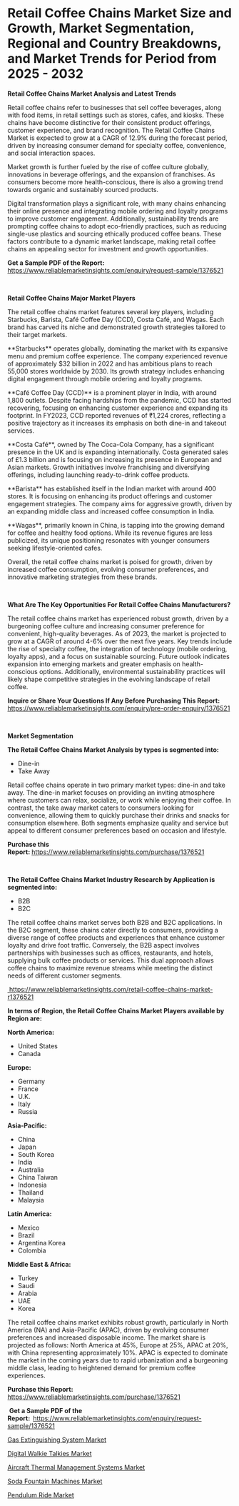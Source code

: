 <p><h1>Retail Coffee Chains Market Size and Growth, Market Segmentation, Regional and Country Breakdowns, and Market Trends for Period from 2025 -  2032</h1></p><p><strong>Retail Coffee Chains Market Analysis and Latest Trends</strong></p>
<p><p>Retail coffee chains refer to businesses that sell coffee beverages, along with food items, in retail settings such as stores, cafes, and kiosks. These chains have become distinctive for their consistent product offerings, customer experience, and brand recognition. The Retail Coffee Chains Market is expected to grow at a CAGR of 12.9% during the forecast period, driven by increasing consumer demand for specialty coffee, convenience, and social interaction spaces.</p><p>Market growth is further fueled by the rise of coffee culture globally, innovations in beverage offerings, and the expansion of franchises. As consumers become more health-conscious, there is also a growing trend towards organic and sustainably sourced products.</p><p>Digital transformation plays a significant role, with many chains enhancing their online presence and integrating mobile ordering and loyalty programs to improve customer engagement. Additionally, sustainability trends are prompting coffee chains to adopt eco-friendly practices, such as reducing single-use plastics and sourcing ethically produced coffee beans. These factors contribute to a dynamic market landscape, making retail coffee chains an appealing sector for investment and growth opportunities.</p></p>
<p><strong>Get a Sample PDF of the Report:&nbsp;</strong> <a href="https://www.reliablemarketinsights.com/enquiry/request-sample/1376521?utm_campaign=3047&utm_medium=2&utm_source=Github&utm_content=ia&utm_term=28032025&utm_id=retail-coffee-chains">https://www.reliablemarketinsights.com/enquiry/request-sample/1376521</a></p>
<p>&nbsp;</p>
<p><strong>Retail Coffee Chains Major Market Players</strong></p>
<p><p>The retail coffee chains market features several key players, including Starbucks, Barista, Café Coffee Day (CCD), Costa Café, and Wagas. Each brand has carved its niche and demonstrated growth strategies tailored to their target markets.</p><p>**Starbucks** operates globally, dominating the market with its expansive menu and premium coffee experience. The company experienced revenue of approximately $32 billion in 2022 and has ambitious plans to reach 55,000 stores worldwide by 2030. Its growth strategy includes enhancing digital engagement through mobile ordering and loyalty programs.</p><p>**Café Coffee Day (CCD)** is a prominent player in India, with around 1,800 outlets. Despite facing hardships from the pandemic, CCD has started recovering, focusing on enhancing customer experience and expanding its footprint. In FY2023, CCD reported revenues of ₹1,224 crores, reflecting a positive trajectory as it increases its emphasis on both dine-in and takeout services.</p><p>**Costa Café**, owned by The Coca-Cola Company, has a significant presence in the UK and is expanding internationally. Costa generated sales of £1.3 billion and is focusing on increasing its presence in European and Asian markets. Growth initiatives involve franchising and diversifying offerings, including launching ready-to-drink coffee products.</p><p>**Barista** has established itself in the Indian market with around 400 stores. It is focusing on enhancing its product offerings and customer engagement strategies. The company aims for aggressive growth, driven by an expanding middle class and increased coffee consumption in India.</p><p>**Wagas**, primarily known in China, is tapping into the growing demand for coffee and healthy food options. While its revenue figures are less publicized, its unique positioning resonates with younger consumers seeking lifestyle-oriented cafes.</p><p>Overall, the retail coffee chains market is poised for growth, driven by increased coffee consumption, evolving consumer preferences, and innovative marketing strategies from these brands.</p></p>
<p>&nbsp;</p>
<p><strong>What Are The Key Opportunities For Retail Coffee Chains Manufacturers?</strong></p>
<p><p>The retail coffee chains market has experienced robust growth, driven by a burgeoning coffee culture and increasing consumer preference for convenient, high-quality beverages. As of 2023, the market is projected to grow at a CAGR of around 4-6% over the next five years. Key trends include the rise of specialty coffee, the integration of technology (mobile ordering, loyalty apps), and a focus on sustainable sourcing. Future outlook indicates expansion into emerging markets and greater emphasis on health-conscious options. Additionally, environmental sustainability practices will likely shape competitive strategies in the evolving landscape of retail coffee.</p></p>
<p><strong>Inquire or Share Your Questions If Any Before Purchasing This Report:</strong> <a href="https://www.reliablemarketinsights.com/enquiry/pre-order-enquiry/1376521?utm_campaign=3047&utm_medium=2&utm_source=Github&utm_content=ia&utm_term=28032025&utm_id=retail-coffee-chains">https://www.reliablemarketinsights.com/enquiry/pre-order-enquiry/1376521</a></p>
<p>&nbsp;</p>
<p><strong>Market Segmentation</strong></p>
<p><strong>The Retail Coffee Chains Market Analysis by types is segmented into:</strong></p>
<p><ul><li>Dine-in</li><li>Take Away</li></ul></p>
<p><p>Retail coffee chains operate in two primary market types: dine-in and take away. The dine-in market focuses on providing an inviting atmosphere where customers can relax, socialize, or work while enjoying their coffee. In contrast, the take away market caters to consumers looking for convenience, allowing them to quickly purchase their drinks and snacks for consumption elsewhere. Both segments emphasize quality and service but appeal to different consumer preferences based on occasion and lifestyle.</p></p>
<p><strong>Purchase this Report:&nbsp;</strong><a href="https://www.reliablemarketinsights.com/purchase/1376521?utm_campaign=3047&utm_medium=2&utm_source=Github&utm_content=ia&utm_term=28032025&utm_id=retail-coffee-chains">https://www.reliablemarketinsights.com/purchase/1376521</a></p>
<p>&nbsp;</p>
<p><strong>The Retail Coffee Chains Market Industry Research by Application is segmented into:</strong></p>
<p><ul><li>B2B</li><li>B2C</li></ul></p>
<p><p>The retail coffee chains market serves both B2B and B2C applications. In the B2C segment, these chains cater directly to consumers, providing a diverse range of coffee products and experiences that enhance customer loyalty and drive foot traffic. Conversely, the B2B aspect involves partnerships with businesses such as offices, restaurants, and hotels, supplying bulk coffee products or services. This dual approach allows coffee chains to maximize revenue streams while meeting the distinct needs of different customer segments.</p></p>
<p><a href="https://www.reliablemarketinsights.com/retail-coffee-chains-market-r1376521?utm_campaign=3047&utm_medium=2&utm_source=Github&utm_content=ia&utm_term=28032025&utm_id=retail-coffee-chains">&nbsp;https://www.reliablemarketinsights.com/retail-coffee-chains-market-r1376521</a></p>
<p><strong>In terms of Region, the Retail Coffee Chains Market Players available by Region are:</strong></p>
<p>
    <p> <strong> North America: </strong>
        <ul>
            <li>United States</li>
            <li>Canada</li>
        </ul>
        </p> 
    <p> <strong> Europe: </strong>
        <ul>
            <li>Germany</li>
            <li>France</li>
            <li>U.K.</li>
            <li>Italy</li>
            <li>Russia</li>
        </ul>
        </p> 
    <p> <strong> Asia-Pacific: </strong>
        <ul>
            <li>China</li>
            <li>Japan</li>
            <li>South Korea</li>
            <li>India</li>
            <li>Australia</li>
            <li>China Taiwan</li>
            <li>Indonesia</li>
            <li>Thailand</li>
            <li>Malaysia</li>
        </ul>
        </p> 
    <p> <strong> Latin America: </strong>
        <ul>
            <li>Mexico</li>
            <li>Brazil</li>
            <li>Argentina Korea</li>
            <li>Colombia</li>
        </ul>
        </p> 
    <p> <strong> Middle East & Africa: </strong>
        <ul>
            <li>Turkey</li>
            <li>Saudi</li>
            <li>Arabia</li>
            <li>UAE</li>
            <li>Korea</li>
        </ul>
    </p>
    </p>
<p><p>The retail coffee chains market exhibits robust growth, particularly in North America (NA) and Asia-Pacific (APAC), driven by evolving consumer preferences and increased disposable income. The market share is projected as follows: North America at 45%, Europe at 25%, APAC at 20%, with China representing approximately 10%. APAC is expected to dominate the market in the coming years due to rapid urbanization and a burgeoning middle class, leading to heightened demand for premium coffee experiences.</p></p>
<p><strong>Purchase this Report: </strong><a href="https://www.reliablemarketinsights.com/purchase/1376521?utm_campaign=3047&utm_medium=2&utm_source=Github&utm_content=ia&utm_term=28032025&utm_id=retail-coffee-chains">https://www.reliablemarketinsights.com/purchase/1376521</a></p>
<p>&nbsp;<strong>Get a Sample PDF of the Report:&nbsp;&nbsp;</strong><a href="https://www.reliablemarketinsights.com/enquiry/request-sample/1376521?utm_campaign=3047&utm_medium=2&utm_source=Github&utm_content=ia&utm_term=28032025&utm_id=retail-coffee-chains">https://www.reliablemarketinsights.com/enquiry/request-sample/1376521</a></p>
<p><strong></strong></p>
<p><p><a href="https://www.linkedin.com/pulse/gas-extinguishing-system-industry-forecast-future-growth-valuation-1h5ce?utm_campaign=3047&utm_medium=2&utm_source=Github&utm_content=ia&utm_term=28032025&utm_id=retail-coffee-chains">Gas Extinguishing System Market</a></p><p><a href="https://www.linkedin.com/pulse/technology-functions-growth-digital-walkie-talkies-ikeee?utm_campaign=3047&utm_medium=2&utm_source=Github&utm_content=ia&utm_term=28032025&utm_id=retail-coffee-chains">Digital Walkie Talkies Market</a></p><p><a href="https://www.linkedin.com/pulse/information-trends-significant-market-drivers-obstacles-aircraft-lwabe?utm_campaign=3047&utm_medium=2&utm_source=Github&utm_content=ia&utm_term=28032025&utm_id=retail-coffee-chains">Aircraft Thermal Management Systems Market</a></p><p><a href="https://www.linkedin.com/pulse/soda-fountain-machines-market-essentials-key-players-xpixe?utm_campaign=3047&utm_medium=2&utm_source=Github&utm_content=ia&utm_term=28032025&utm_id=retail-coffee-chains">Soda Fountain Machines Market</a></p><p><a href="https://www.linkedin.com/pulse/pendulum-ride-market-2025-2032-applications-regional-merke?utm_campaign=3047&utm_medium=2&utm_source=Github&utm_content=ia&utm_term=28032025&utm_id=retail-coffee-chains">Pendulum Ride Market</a></p></p>